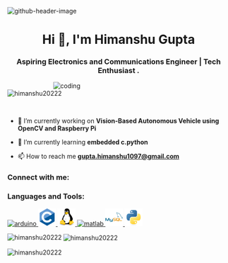 ![github-header-image](https://github.com/Himanshu20222/Himanshu20222/assets/108393584/924a7594-cd52-413b-a53f-6e93de801198)

<h1 align="center">Hi 👋, I'm Himanshu Gupta</h1>
<h3 align="center">Aspiring Electronics and Communications Engineer | Tech Enthusiast .</h3>
<img align="right" alt="coding" width="400" src="https://user-images.githubusercontent.com/74038190/212749447-bfb7e725-6987-49d9-ae85-2015e3e7cc41.gif">

<p align="left"> <img src="https://komarev.com/ghpvc/?username=himanshu20222&label=Profile%20views&color=0e75b6&style=flat" alt="himanshu20222" /> </p>

<p align="left"> <a href="https://twitter.com/" target="blank"><img src="https://img.shields.io/twitter/follow/?logo=twitter&style=for-the-badge" alt="" /></a> </p>

- 🔭 I’m currently working on **Vision-Based Autonomous Vehicle using OpenCV and Raspberry Pi**

- 🌱 I’m currently learning **embedded c.python**

- 📫 How to reach me **gupta.himanshu1097@gmail.com**

<h3 align="left">Connect with me:</h3>
<p align="left">
</p>

<h3 align="left">Languages and Tools:</h3>
<p align="left"> <a href="https://www.arduino.cc/" target="_blank" rel="noreferrer"> <img src="https://cdn.worldvectorlogo.com/logos/arduino-1.svg" alt="arduino" width="40" height="40"/> </a> <a href="https://www.cprogramming.com/" target="_blank" rel="noreferrer"> <img src="https://raw.githubusercontent.com/devicons/devicon/master/icons/c/c-original.svg" alt="c" width="40" height="40"/> </a> <a href="https://www.linux.org/" target="_blank" rel="noreferrer"> <img src="https://raw.githubusercontent.com/devicons/devicon/master/icons/linux/linux-original.svg" alt="linux" width="40" height="40"/> </a> <a href="https://www.mathworks.com/" target="_blank" rel="noreferrer"> <img src="https://upload.wikimedia.org/wikipedia/commons/2/21/Matlab_Logo.png" alt="matlab" width="40" height="40"/> </a> <a href="https://www.mysql.com/" target="_blank" rel="noreferrer"> <img src="https://raw.githubusercontent.com/devicons/devicon/master/icons/mysql/mysql-original-wordmark.svg" alt="mysql" width="40" height="40"/> </a> <a href="https://www.python.org" target="_blank" rel="noreferrer"> <img src="https://raw.githubusercontent.com/devicons/devicon/master/icons/python/python-original.svg" alt="python" width="40" height="40"/> </a> </p>

<p><img align="left" src="https://github-readme-stats.vercel.app/api/top-langs?username=himanshu20222&show_icons=true&locale=en&layout=compact" alt="himanshu20222" /></p>

<p>&nbsp;<img align="center" src="https://github-readme-stats.vercel.app/api?username=himanshu20222&show_icons=true&locale=en" alt="himanshu20222" /></p>

<p><img align="center" src="https://github-readme-streak-stats.herokuapp.com/?user=himanshu20222&" alt="himanshu20222" /></p>
